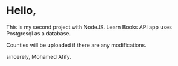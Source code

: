 <h1> Hello, </h1>

This is my second project with NodeJS. Learn Books API app uses Postgresql as a database.

Counties will be uploaded if there are any modifications.

sincerely,
Mohamed Afify.